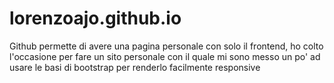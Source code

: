 # lorenzoajo.github.io


Github permette di avere una pagina personale con solo il frontend, ho colto l'occasione per fare un sito personale con il quale mi sono messo un po' ad usare le basi di bootstrap per renderlo facilmente responsive
